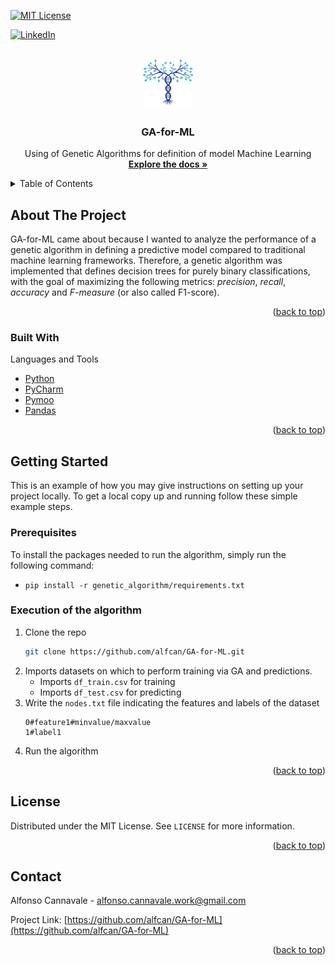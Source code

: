 <a name="readme-top"></a>

[![MIT License][license-shield]][license-url]

[![LinkedIn][linkedin-shield]][linkedin-url]



<!-- PROJECT LOGO -->
<br />
<div align="center">
    <img src="images/logo.png" alt="Logo" width="80" height="80">
  
<h3 align="center">GA-for-ML</h3>

  <p align="center">
    Using of Genetic Algorithms for definition of model Machine Learning
    <br />
    <a href="https://github.com/alfcan/GA-for-ML"><strong>Explore the docs »</strong></a>
  </p>
</div>



<!-- TABLE OF CONTENTS -->
<details>
  <summary>Table of Contents</summary>
  <ol>
    <li>
      <a href="#about-the-project">About The Project</a>
      <ul>
        <li><a href="#built-with">Built With</a></li>
      </ul>
    </li>
    <li>
      <a href="#getting-started">Getting Started</a>
      <ul>
        <li><a href="#prerequisites">Prerequisites</a></li>
        <li><a href="#execution-of-the-algorithm">Execution of the algorithm</a></li>
      </ul>
    </li>
    <li><a href="#license">License</a></li>
    <li><a href="#contact">Contact</a></li>
  </ol>
</details>



<!-- ABOUT THE PROJECT -->
## About The Project

GA-for-ML came about because I wanted to analyze the performance of a genetic algorithm in defining a predictive model compared to traditional machine learning frameworks. Therefore, a genetic algorithm was implemented that defines decision trees for purely binary classifications, with the goal of maximizing the following metrics: *precision*, *recall*, *accuracy* and *F-measure* (or also called F1-score).

<p align="right">(<a href="#readme-top">back to top</a>)</p>



### Built With

Languages and Tools
* [Python][python-url]
* [PyCharm][pycharm-url]
* [Pymoo][pymoo-url]
* [Pandas][pandas-url]

<p align="right">(<a href="#readme-top">back to top</a>)</p>



<!-- GETTING STARTED -->
## Getting Started

This is an example of how you may give instructions on setting up your project locally.
To get a local copy up and running follow these simple example steps.

### Prerequisites

To install the packages needed to run the algorithm, simply run the following command:
- `pip install -r genetic_algorithm/requirements.txt`

### Execution of the algorithm

1. Clone the repo
   ```sh
   git clone https://github.com/alfcan/GA-for-ML.git
   ```
2. Imports datasets on which to perform training via GA and predictions.
   - Imports `df_train.csv` for training
   - Imports `df_test.csv` for predicting
3. Write the `nodes.txt` file indicating the features and labels of the dataset
    ```t
    0#feature1#minvalue/maxvalue
    1#label1
    ``` 
4. Run the algorithm

<p align="right">(<a href="#readme-top">back to top</a>)</p>

<!-- LICENSE -->
## License

Distributed under the MIT License. See `LICENSE` for more information.

<p align="right">(<a href="#readme-top">back to top</a>)</p>



<!-- CONTACT -->
## Contact

Alfonso Cannavale - alfonso.cannavale.work@gmail.com

Project Link: [https://github.com/alfcan/GA-for-ML](https://github.com/alfcan/GA-for-ML)

<p align="right">(<a href="#readme-top">back to top</a>)</p>


<!-- MARKDOWN LINKS & IMAGES -->
<!-- https://www.markdownguide.org/basic-syntax/#reference-style-links -->
[license-shield]: https://img.shields.io/github/license/alfcan/GA-for-ML.svg?style=for-the-badge
[license-url]: https://github.com/alfcan/GA-for-ML/blob/main/LICENSE
[linkedin-shield]: https://img.shields.io/badge/-LinkedIn-black.svg?style=for-the-badge&logo=linkedin&colorB=555
[linkedin-url]: https://www.linkedin.com/in/alfonso-cannavale-62150b229/
[pymoo-url]: https://pymoo.org/
[pandas-url]: https://pandas.pydata.org/
[python-url]: https://www.python.org/
[pycharm-url]: https://www.jetbrains.com/pycharm/
